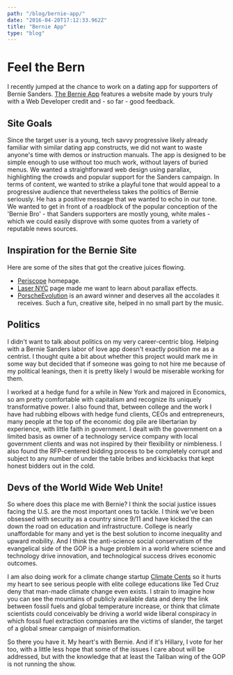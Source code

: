 ```yaml
---
path: "/blog/bernie-app/"
date: "2016-04-20T17:12:33.962Z"
title: "Bernie App"
type: "blog"
---
```


# Feel the Bern
I recently jumped at the chance to work on a dating app for supporters of Bernie Sanders. [The Bernie App](http://www.bernieapp.com/) features a website made by yours truly with a Web Developer credit and - so far - good feedback.

## Site Goals
Since the target user is a young, tech savvy progressive likely already familiar with similar dating app constructs, we did not want to waste anyone's time with demos or instruction manuals. The app is designed to be simple enough to use without too much work, without layers of buried menus. We wanted a straightforward web design using parallax, highlighting the crowds and popular support for the Sanders campaign. In terms of content, we wanted to strike a playful tone that would appeal to a progressive audience that nevertheless takes the politics of Bernie seriously. He has a positive message that we wanted to echo in our tone. We wanted to get in front of a  roadblock of the popular conception of the 'Bernie Bro' - that Sanders supporters are mostly young, white males - which we could easily disprove with some quotes from a variety of reputable news sources.

## Inspiration for the Bernie Site
Here are some of the sites that got the creative juices flowing.

* [Periscope](https://www.periscope.tv/) homepage.
* [Laser NYC](http://laser.nyc/) page made me want to learn about parallax effects.
* [PorscheEvolution](http://porschevolution.com/) is an award winner and deserves all the accolades it receives. Such a fun, creative site, helped in no small part by the music.

## Politics
I didn't want to talk about politics on my very career-centric blog. Helping with a Bernie Sanders labor of love app doesn't exactly position me as a centrist. I thought quite a bit about whether this project would mark me in some way but decided that if someone was going to not hire me because of my political leanings, then it is pretty likely I would be miserable working for them.

I worked at a hedge fund for a while in New York and majored in Economics, so am pretty comfortable with capitalism and recognize its uniquely transformative power. I also found that, between college and the work I have had rubbing elbows with hedge fund clients, CEOs and entrepreneurs, many people at the top of the economic dog pile are libertarian by experience, with little faith in government. I dealt with the government on a limited basis as owner of a technology service company with local government clients and was not inspired by their flexibility or nimbleness. I also found the RFP-centered bidding process to be completely corrupt and subject to any number of under the table bribes and kickbacks that kept honest bidders out in the cold.

## Devs of the World Wide Web Unite!
So where does this place me with Bernie? I think the social justice issues facing the U.S. are the most important ones to tackle. I think we've been obsessed with security as a country since 9/11 and have kicked the can down the road on education and infrastructure. College is nearly unaffordable for many and yet is the best solution to income inequality and upward mobility. And I think the anti-science social conservatism of the evangelical side of the GOP is a huge problem in a world where science and technology drive innovation, and technological success drives economic outcomes.

I am also doing work for a climate change startup [Climate Cents](http://www.climatechange.org) so it hurts my heart to see serious people with elite college educations like Ted Cruz deny that man-made climate change even exists. I strain to imagine how you can see the mountains of publicly available data and deny the link between fossil fuels and global temperature increase, or think that climate scientists could conceivably be driving a world wide liberal conspiracy in which fossil fuel extraction companies are the victims of slander, the target of a global smear campaign of misinformation.

So there you have it. My heart's with Bernie. And if it's Hillary, I vote for her too, with a little less hope that some of the issues I care about will be addressed, but with the knowledge that at least the Taliban wing of the GOP is not running the show.
